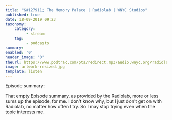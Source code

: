 ```yaml
---
title: "&#127911; The Memory Palace | Radiolab | WNYC Studios"
published: true
date: 18-09-2019 09:23
taxonomy:
    category:
         - stream
    tag:
         - podcasts
summary:
enabled: '0'
header_image: '0'
theurl: https://www.podtrac.com/pts/redirect.mp3/audio.wnyc.org/radiolab_podcast/radiolab_podcast19thememorypalace.mp3
image: artwork-resized.jpg
template: listen
---
```

 
Episode summary: 

That empty Episode summary, as provided by the Radiolab, more or less sums up the episode, for me. I don't know why, but I just don't get on with Radiolab, no matter how often I try. So I may stop trying even when the topic interests me.
